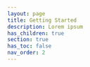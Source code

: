 ```yaml
---
layout: page
title: Getting Started
description: Lorem ipsum
has_children: true
section: true
has_toc: false
nav_order: 2
---
```

